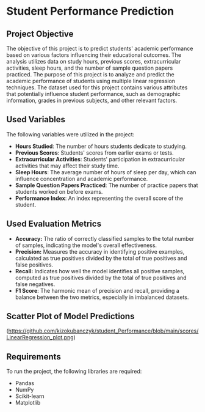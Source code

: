 # Student Performance Prediction

## Project Objective

The objective of this project is to predict students' academic performance based on various factors influencing their educational outcomes. The analysis utilizes data on study hours, previous scores, extracurricular activities, sleep hours, and the number of sample question papers practiced. The purpose of this project is to analyze and predict the academic performance of students using multiple linear regression techniques. The dataset used for this project contains various attributes that potentially influence student performance, such as demographic information, grades in previous subjects, and other relevant factors.

## Used Variables

The following variables were utilized in the project:

- **Hours Studied**: The number of hours students dedicate to studying.
- **Previous Scores**: Students' scores from earlier exams or tests.
- **Extracurricular Activities**: Students' participation in extracurricular activities that may affect their study time.
- **Sleep Hours**: The average number of hours of sleep per day, which can influence concentration and academic performance.
- **Sample Question Papers Practiced**: The number of practice papers that students worked on before exams.
- **Performance Index**: An index representing the overall score of the student.

## Used Evaluation Metrics
- **Accuracy:** The ratio of correctly classified samples to the total number of samples, indicating the model's overall effectiveness.
- **Precision:** Measures the accuracy in identifying positive examples, calculated as true positives divided by the total of true positives and false positives.
- **Recall:** Indicates how well the model identifies all positive samples, computed as true positives divided by the total of true positives and false negatives.
- **F1 Score**: The harmonic mean of precision and recall, providing a balance between the two metrics, especially in imbalanced datasets.

## Scatter Plot of Model Predictions
(https://github.com/kizokubanczyk/student_Performance/blob/main/scores/LinearRegression_plot.png)

## Requirements

To run the project, the following libraries are required:
- Pandas
- NumPy
- Scikit-learn
- Matplotlib
